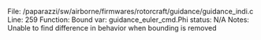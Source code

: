 File: /paparazzi/sw/airborne/firmwares/rotorcraft/guidance/guidance_indi.c
Line: 259
Function: Bound
var: guidance_euler_cmd.Phi
status: N/A
Notes: Unable to find difference in behavior when bounding is removed
